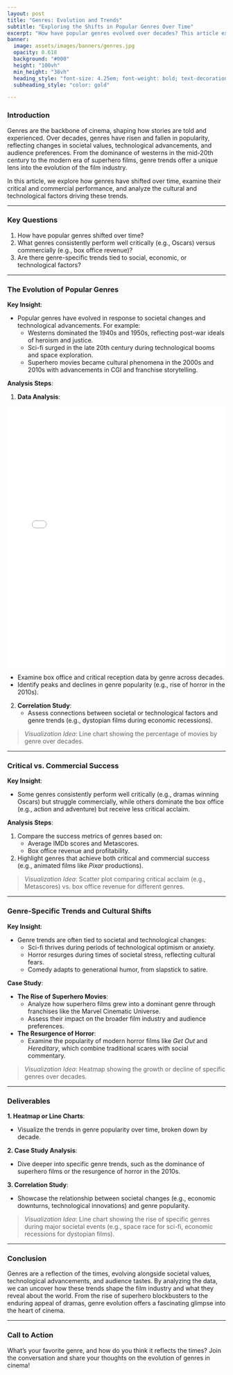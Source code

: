 ```yaml
---
layout: post
title: "Genres: Evolution and Trends"
subtitle: "Exploring the Shifts in Popular Genres Over Time"
excerpt: "How have popular genres evolved over decades? This article examines the trends in genre popularity, critical and commercial success, and the impact of societal and technological changes."
banner:
  image: assets/images/banners/genres.jpg
  opacity: 0.618
  background: "#000"
  height: "100vh"
  min_height: "38vh"
  heading_style: "font-size: 4.25em; font-weight: bold; text-decoration: underline"
  subheading_style: "color: gold"

---
```


### Introduction
Genres are the backbone of cinema, shaping how stories are told and experienced. Over decades, genres have risen and fallen in popularity, reflecting changes in societal values, technological advancements, and audience preferences. From the dominance of westerns in the mid-20th century to the modern era of superhero films, genre trends offer a unique lens into the evolution of the film industry.

In this article, we explore how genres have shifted over time, examine their critical and commercial performance, and analyze the cultural and technological factors driving these trends.

---

### Key Questions
1. How have popular genres shifted over time?
2. What genres consistently perform well critically (e.g., Oscars) versus commercially (e.g., box office revenue)?
3. Are there genre-specific trends tied to social, economic, or technological factors?

---

### The Evolution of Popular Genres
**Key Insight**:
- Popular genres have evolved in response to societal changes and technological advancements. For example:
  - Westerns dominated the 1940s and 1950s, reflecting post-war ideals of heroism and justice.
  - Sci-fi surged in the late 20th century during technological booms and space exploration.
  - Superhero movies became cultural phenomena in the 2000s and 2010s with advancements in CGI and franchise storytelling.

**Analysis Steps**:
1. **Data Analysis**:
<div style="width: 100%; max-width: 900px; margin: auto;">
  <iframe src="{{ site.baseurl }}/assets/plots/genre_trends_decades.html" 
          style="width: 100%; height: 600px; border: none;">
  </iframe>
</div>

   - Examine box office and critical reception data by genre across decades.
   - Identify peaks and declines in genre popularity (e.g., rise of horror in the 2010s).
2. **Correlation Study**:
   - Assess connections between societal or technological factors and genre trends (e.g., dystopian films during economic recessions).

> _Visualization Idea_: Line chart showing the percentage of movies by genre over decades.

---

### Critical vs. Commercial Success
**Key Insight**:
- Some genres consistently perform well critically (e.g., dramas winning Oscars) but struggle commercially, while others dominate the box office (e.g., action and adventure) but receive less critical acclaim.

**Analysis Steps**:
1. Compare the success metrics of genres based on:
   - Average IMDb scores and Metascores.
   - Box office revenue and profitability.
2. Highlight genres that achieve both critical and commercial success (e.g., animated films like _Pixar_ productions).

> _Visualization Idea_: Scatter plot comparing critical acclaim (e.g., Metascores) vs. box office revenue for different genres.

---

### Genre-Specific Trends and Cultural Shifts
**Key Insight**:
- Genre trends are often tied to societal and technological changes:
  - Sci-fi thrives during periods of technological optimism or anxiety.
  - Horror resurges during times of societal stress, reflecting cultural fears.
  - Comedy adapts to generational humor, from slapstick to satire.

**Case Study**:
- **The Rise of Superhero Movies**:
  - Analyze how superhero films grew into a dominant genre through franchises like the Marvel Cinematic Universe.
  - Assess their impact on the broader film industry and audience preferences.
- **The Resurgence of Horror**:
  - Examine the popularity of modern horror films like _Get Out_ and _Hereditary_, which combine traditional scares with social commentary.

> _Visualization Idea_: Heatmap showing the growth or decline of specific genres over decades.

---

### Deliverables
**1. Heatmap or Line Charts**:
- Visualize the trends in genre popularity over time, broken down by decade.

**2. Case Study Analysis**:
- Dive deeper into specific genre trends, such as the dominance of superhero films or the resurgence of horror in the 2010s.

**3. Correlation Study**:
- Showcase the relationship between societal changes (e.g., economic downturns, technological innovations) and genre popularity.

> _Visualization Idea_: Line chart showing the rise of specific genres during major societal events (e.g., space race for sci-fi, economic recessions for dystopian films).

---

### Conclusion
Genres are a reflection of the times, evolving alongside societal values, technological advancements, and audience tastes. By analyzing the data, we can uncover how these trends shape the film industry and what they reveal about the world. From the rise of superhero blockbusters to the enduring appeal of dramas, genre evolution offers a fascinating glimpse into the heart of cinema.

---

### Call to Action
What’s your favorite genre, and how do you think it reflects the times? Join the conversation and share your thoughts on the evolution of genres in cinema!

